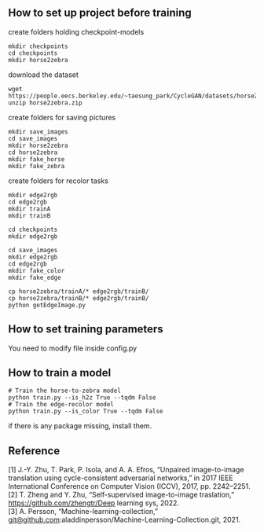 ## How to set up project before training
create folders holding checkpoint-models
```shell
mkdir checkpoints  
cd checkpoints  
mkdir horse2zebra  
```

download the dataset
```shell
wget https://people.eecs.berkeley.edu/~taesung_park/CycleGAN/datasets/horse2zebra.zip  
unzip horse2zebra.zip
```

create folders for saving pictures
```shell
mkdir save_images
cd save_images
mkdir horse2zebra
cd horse2zebra
mkdir fake_horse
mkdir fake_zebra
```
create folders for recolor tasks

```shell
mkdir edge2rgb
cd edge2rgb
mkdir trainA
mkdir trainB
```

```shell
cd checkpoints
mkdir edge2rgb
```

```shell
cd save_images
mkdir edge2rgb
cd edge2rgb
mkdir fake_color
mkdir fake_edge
```

```Shell
cp horse2zebra/trainA/* edge2rgb/trainB/
cp horse2zebra/trainB/* edge2rgb/trainB/
python getEdgeImage.py
```



## How to set training parameters

You need to modify file inside config.py

## How to train a model
```shell
# Train the horse-to-zebra model
python train.py --is_h2z True --tqdm False
# Train the edge-recolor model
python train.py --is_color True --tqdm False
```
if there is any package missing, install them.

## Reference 
[1] J.-Y. Zhu, T. Park, P. Isola, and A. A. Efros, “Unpaired image-to-image translation using cycle-consistent adversarial networks,” in 2017 IEEE International Conference on Computer Vision (ICCV), 2017, pp. 2242–2251.  
[2] T. Zheng and Y. Zhu, “Self-supervised image-to-image traslation,” https://github.com/zhengtr/Deep learning sys, 2022.  
[3] A. Persson, “Machine-learning-collection,” git@github.com:aladdinpersson/Machine-Learning-Collection.git, 2021.  
